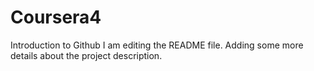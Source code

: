 # Coursera4
Introduction to Github
I am editing the README file. Adding some more details about the project description.
